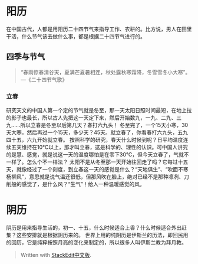 # 阳历

在中国古代，人都是用阳历二十四节气来指导工作、农耕的。比方说，男人在田里干活，什么节气该去做什么事，都是根据二十四节气进行的。
## 四季与节气
> “春雨惊春清谷天，夏满芒夏暑相连，秋处露秋寒霜降，冬雪雪冬小大寒”。
> —《二十四节气歌》
### 立春
研究天文的中国人第一个定的节气就是冬至，那一天太阳日照时间最短，在地上拉的影子也最长，所以古人先把这一天定下来，然后开始数九，一九、二九、三九……所以立春是冬至以后第几天？春打六九头！
冬至完了，一个15天小寒，30天大寒，然后再过一个15天，多少天？45天。就立春了，你看春打六九头，五九四十五，六九开始就立春。
按照科学的研究，春天什么时候到呢？日平均温度连续五天维持在10℃以上，那才叫立春，这是科学的、理性的认识。可中国人讲究的是慧、感觉，就是说这一天的温度哪怕是在零下30℃，但今天立春了，气就不一样了。怎么个不一样法？ 太阳不是从冬至那一天开始往回走了吗？它每过十五天，就像经过了一个刻度，到立春这一天的感觉是什么？“天地俱生”、“吹面不寒杨柳风”，意思就是说气温还很低，但那风吹在脸上，绝对已经不是那种凛冽、刀削般的感觉了，是什么风？“生气”！给人一种温暖感觉的风。

# 阴历
阴历是用来指导生活的，初一、十五，什么时候适合上香？什么时候适合外出赶集？这些安排就是根据阴历来的。
世界上用的纯阴历是伊斯兰的历法，即回民用的回历，它是纯粹按照月亮的变化来制定的，所以很多人叫伊斯兰教为拜月教。

> Written with [StackEdit中文版](https://stackedit.cn/).
<!--stackedit_data:
eyJoaXN0b3J5IjpbLTE5MTY1MTMzNzhdfQ==
-->